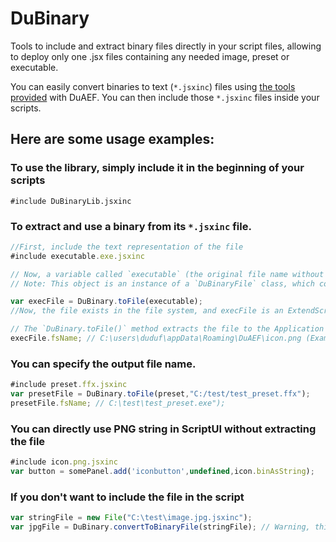 # DuBinary
Tools to include and extract binary files directly in your script files, allowing to deploy only one .jsx files containing any needed image, preset or executable.

You can easily convert binaries to text (`*.jsxinc`) files using [the tools provided](../tools) with DuAEF.
You can then include those `*.jsxinc` files inside your scripts.

## Here are some usage examples:

### To use the library, simply include it in the beginning of your scripts

`#include DuBinaryLib.jsxinc`

### To extract and use a binary from its `*.jsxinc` file.

```javascript
//First, include the text representation of the file
#include executable.exe.jsxinc

// Now, a variable called `executable` (the original file name without extension) is available, you can pass this object to the `DuBinary.toFile()` method to extract it and get an ExtendScript File object representation of it.
// Note: This object is an instance of a `DuBinaryFile` class, which contains all information and a string representation of the original binary file

var execFile = DuBinary.toFile(executable);
//Now, the file exists in the file system, and execFile is an ExtendScript File object.

// The `DuBinary.toFile()` method extracts the file to the Application Data folder by default.
execFile.fsName; // C:\users\duduf\appData\Roaming\DuAEF\icon.png (Example on Windows)
```

### You can specify the output file name.

```javascript
#include preset.ffx.jsxinc
var presetFile = DuBinary.toFile(preset,"C:/test/test_preset.ffx");
presetFile.fsName; // C:\test\test_preset.exe");
```

### You can directly use PNG string in ScriptUI without extracting the file

```javascript
#include icon.png.jsxinc
var button = somePanel.add('iconbutton',undefined,icon.binAsString);
```

### If you don't want to include the file in the script

```javascript
var stringFile = new File("C:\test\image.jpg.jsxinc");
var jpgFile = DuBinary.convertToBinaryFile(stringFile); // Warning, this method uses `$.eval()` which is a bad security issue. This will be changed in the future, but for now, do not use this method for anything else than debugging and testing.
```
